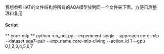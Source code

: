 我想参照HAT的文件结构将所有的AQA模型放到同一个文件夹下面。方便日后整理和复用

#### Script

** core-mlp **
python run_net.py --experiment single --approach core-mlp --dataset aqa7-pair --exp_name core-mlp-diving --action_id 1 --gpu 0,1,2,3,4,5,6,7